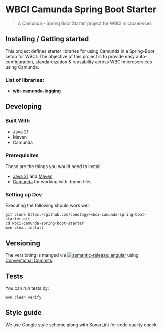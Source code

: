 # WBCI Camunda Spring Boot Starter

> A Camunda - Spring Boot Starter project for WBCI microservices

## Installing / Getting started

This project defines starter libraries for using Camunda in a Spring-Boot
setup for WBCI. The objective of this project is to provide easy auto-configuration,
standardization & reusability across WBCI microservices using Camunda.

### List of libraries:

- [**wbi-camunda-logging**](./wbci-camunda-logging/README.md)

## Developing

### Built With

- Java 21
- Maven
- Camunda

### Prerequisites

These are the things you would need to install:

- [Java 21](https://www.oracle.com/java/technologies/downloads/#java21)
  and [Maven](https://maven.apache.org)
- [Camunda](https://camunda.com) for working with .bpmn files

### Setting up Dev

Executing the following should work well:

```shell
git clone https://github.com/conology/wbci-camunda-spring-boot-starter.git
cd wbci-camunda-spring-boot-starter
mvn clean install
```

## Versioning

The versioning is manged
via [![semantic-release: angular](https://img.shields.io/badge/semantic--release-angular-e10079?logo=semantic-release)](https://github.com/semantic-release/semantic-release)
using [Conventional Commits](https://www.conventionalcommits.org/en/v1.0.0/).

## Tests

You can run tests by:

```shell
mvn clean verify
```

## Style guide

We use Google style scheme along with SonarLint for code quality check.
